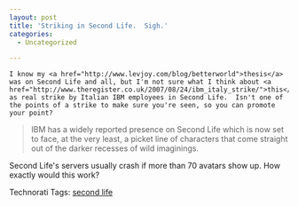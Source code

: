 ```yaml
---
layout: post
title: 'Striking in Second Life.  Sigh.'
categories:
  - Uncategorized

---
```



    I know my <a href="http://www.levjoy.com/blog/betterworld">thesis</a> was on Second Life and all, but I'm not sure what I think about <a href="http://www.theregister.co.uk/2007/08/24/ibm_italy_strike/">this</a>, as real strike by Italian IBM employees in Second Life.  Isn't one of the points of a strike to make sure you're seen, so you can promote your point?
<blockquote class="posterous_short_quote">IBM has a widely reported presence on Second Life which is now set to face, at the very least, a picket line of characters that come straight out of the darker recesses of wild imaginings.</blockquote>
Second Life's servers usually crash if more than 70 avatars show up.  How exactly would this work?

Technorati Tags: <a href="http://technorati.com/tag/second%20life" class="performancingtags" rel="tag">second life</a>
  
